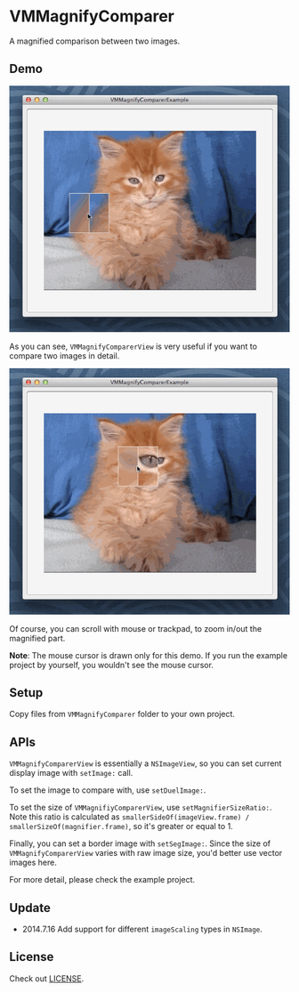 # VMMagnifyComparer
A magnified comparison between two images.

## Demo
![Demo](./demo.gif)

As you can see, `VMMagnifyComparerView` is very useful if you want to compare two images in detail.

![Demo](./demo-scroll.gif)

Of course, you can scroll with mouse or trackpad, to zoom in/out the magnified part.

<b>Note</b>: The mouse cursor is drawn only for this demo. If you run the example project by yourself, you wouldn't see the mouse cursor.

## Setup
Copy files from `VMMagnifyComparer` folder to your own project.

## APIs
`VMMagnifyComparerView` is essentially a `NSImageView`, so you can set current display image with `setImage:` call.

To set the image to compare with, use `setDuelImage:`.

To set the size of `VMMagnifiyComparerView`, use `setMagnifierSizeRatio:`. Note this ratio is calculated as `smallerSideOf(imageView.frame) / smallerSizeOf(magnifier.frame)`, so it's greater or equal to 1.

Finally, you can set a border image with `setSegImage:`. Since the size of `VMMagnifyComparerView` varies with raw image size, you'd better use vector images here.

For more detail, please check the example project.

## Update
- 2014.7.16 Add support for different `imageScaling` types in `NSImage`.

## License
Check out [LICENSE](./LICENSE).
